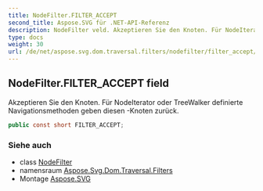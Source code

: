 ```yaml
---
title: NodeFilter.FILTER_ACCEPT
second_title: Aspose.SVG für .NET-API-Referenz
description: NodeFilter veld. Akzeptieren Sie den Knoten. Für NodeIterator oder TreeWalker definierte Navigationsmethoden geben diesen Knoten zurück.
type: docs
weight: 30
url: /de/net/aspose.svg.dom.traversal.filters/nodefilter/filter_accept/
---
```

## NodeFilter.FILTER_ACCEPT field

Akzeptieren Sie den Knoten. Für NodeIterator oder TreeWalker definierte Navigationsmethoden geben diesen -Knoten zurück.

```csharp
public const short FILTER_ACCEPT;
```

### Siehe auch

* class [NodeFilter](../)
* namensraum [Aspose.Svg.Dom.Traversal.Filters](../../nodefilter/)
* Montage [Aspose.SVG](../../../)


